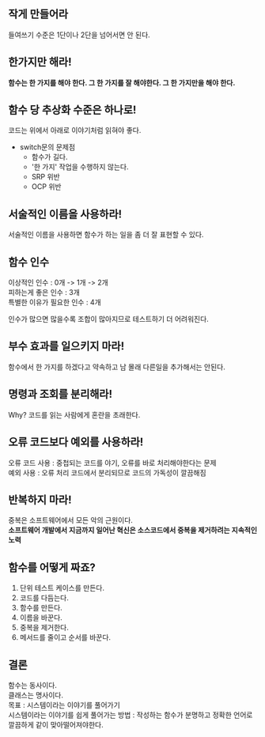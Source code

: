 ## 작게 만들어라
들여쓰기 수준은 1단이나 2단을 넘어서면 안 된다.

## 한가지만 해라!
**함수는 한 가지를 해야 한다. 그 한 가지를 잘 해야한다. 그 한 가지만을 해야 한다.**

## 함수 당 추상화 수준은 하나로!
코드는 위에서 아래로 이야기처럼 읽혀야 좋다.
- switch문의 문제점
   - 함수가 길다.
   - '한 가지' 작업을 수행하지 않는다.
   - SRP 위반
   - OCP 위반

## 서술적인 이름을 사용하라!
서술적인 이름을 사용하면 함수가 하는 일을 좀 더 잘 표현할 수 있다.

## 함수 인수
이상적인 인수 : 0개 -> 1개 -> 2개   
피하는게 좋은 인수 : 3개   
특별한 이유가 필요한 인수 : 4개   

인수가 많으면 많을수록 조합이 많아지므로 테스트하기 더 어려워진다.

## 부수 효과를 일으키지 마라!
함수에서 한 가지를 하겠다고 약속하고 남 몰래 다른일을 추가해서는 안된다.

## 명령과 조회를 분리해라!
Why? 코드를 읽는 사람에게 혼란을 초래한다.

## 오류 코드보다 예외를 사용하라!
오류 코드 사용 : 중첩되는 코드를 야기, 오류를 바로 처리해야한다는 문제   
예외 사용 : 오류 처리 코드에서 분리되므로 코드의 가독성이 깔끔해짐

## 반복하지 마라!
중복은 소프트웨어에서 모든 악의 근원이다.   
**소프트웨어 개발에서 지금까지 일어난 혁신은 소스코드에서 중복을 제거하려는 지속적인 노력**

## 함수를 어떻게 짜죠?
1. 단위 테스트 케이스를 만든다.
2. 코드를 다듬는다.
3. 함수를 만든다.
4. 이름을 바꾼다.
5. 중복을 제거한다.
6. 메서드를 줄이고 순서를 바꾼다.

## 결론
함수는 동사이다.   
클래스는 명사이다.   
목표 : 시스템이라는 이야기를 풀어가기   
시스템이라는 이야기를 쉽게 풀어가는 방법 : 작성하는 함수가 분명하고 정확한 언어로 깔끔하게 같이 맞아떨어져야한다.